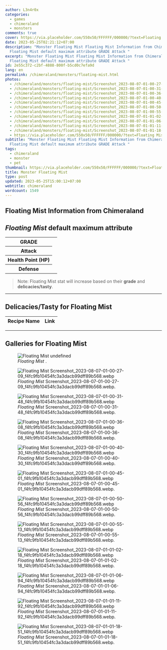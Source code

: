 ```yaml
---
author: L3n4r0x
categories:
  - games
  - chimeraland
  - monsters
comments: true
cover: https://via.placeholder.com/550x50/FFFFFF/000000/?text=Floating Mist
date: 2023-05-25T02:21:12+07:00
description: "Monster Floating Mist Floating Mist Information from Chimeraland
  Floating Mist default maximum attribute GRADE Attack "
excerpt: "Monster Floating Mist Floating Mist Information from Chimeraland
  Floating Mist default maximum attribute GRADE Attack "
id: 2e55c372-c2bf-4888-800f-b5cd0c7efa9d
lang: en
permalink: /chimeraland/monsters/floating-mist.html
photos:
  - /chimeraland/monsters/floating-mist/Screenshot_2023-08-07-01-00-27-09_f4fc9fb10454fc3a3dacb99dff89b568.webp
  - /chimeraland/monsters/floating-mist/Screenshot_2023-08-07-01-00-31-48_f4fc9fb10454fc3a3dacb99dff89b568.webp
  - /chimeraland/monsters/floating-mist/Screenshot_2023-08-07-01-00-36-08_f4fc9fb10454fc3a3dacb99dff89b568.webp
  - /chimeraland/monsters/floating-mist/Screenshot_2023-08-07-01-00-40-30_f4fc9fb10454fc3a3dacb99dff89b568.webp
  - /chimeraland/monsters/floating-mist/Screenshot_2023-08-07-01-00-45-01_f4fc9fb10454fc3a3dacb99dff89b568.webp
  - /chimeraland/monsters/floating-mist/Screenshot_2023-08-07-01-00-50-56_f4fc9fb10454fc3a3dacb99dff89b568.webp
  - /chimeraland/monsters/floating-mist/Screenshot_2023-08-07-01-00-55-13_f4fc9fb10454fc3a3dacb99dff89b568.webp
  - /chimeraland/monsters/floating-mist/Screenshot_2023-08-07-01-01-02-18_f4fc9fb10454fc3a3dacb99dff89b568.webp
  - /chimeraland/monsters/floating-mist/Screenshot_2023-08-07-01-01-06-94_f4fc9fb10454fc3a3dacb99dff89b568.webp
  - /chimeraland/monsters/floating-mist/Screenshot_2023-08-07-01-01-11-92_f4fc9fb10454fc3a3dacb99dff89b568.webp
  - /chimeraland/monsters/floating-mist/Screenshot_2023-08-07-01-01-18-51_f4fc9fb10454fc3a3dacb99dff89b568.webp
  - https://via.placeholder.com/550x50/FFFFFF/000000/?text=Floating Mist
subtitle: "Monster Floating Mist Floating Mist Information from Chimeraland
  Floating Mist default maximum attribute GRADE Attack "
tags:
  - chimeraland
  - monster
  - pet
thumbnail: https://via.placeholder.com/550x50/FFFFFF/000000/?text=Floating Mist
title: Monster Floating Mist
type: post
updated: 2023-05-25T15:00:12+07:00
webtitle: chimeraland
wordcount: 1549
---
```


<link
  rel="stylesheet"
  href="https://rawcdn.githack.com/dimaslanjaka/Web-Manajemen/870a349/css/bootstrap-5-3-0-alpha3-wrapper.css"
/>
<section id="bootstrap-wrapper">
  <div data-bs-theme="dark">
    <h2>Floating Mist Information from Chimeraland</h2>
    <h2 id="attribute"><i>Floating Mist</i> default maximum attribute</h2>
    <div class="row">
      <div class="col mb-2">
        <div class="card">
          <div class="card-body">
            <table>
              <tr>
                <th>GRADE</th>
                <td><br /></td>
              </tr>
              <tr>
                <th>Attack</th>
                <td></td>
              </tr>
              <tr>
                <th>Health Point (HP)</th>
                <td></td>
              </tr>
              <tr>
                <th>Defense</th>
                <td></td>
              </tr>
            </table>
          </div>
        </div>
      </div>
    </div>
    <blockquote class="bd-callout bd-callout-warning">
      Note: Floating Mist stat will increase based on their <b>grade</b> and
      <b>delicacies/tasty</b>.
    </blockquote>
    <hr />
    <h2 id="delicacies">Delicacies/Tasty for Floating Mist</h2>
    <div class="card">
      <div class="card-body">
        <div class="table-responsive">
          <table class="table table-striped">
            <thead>
              <tr>
                <th>Recipe Name</th>
                <th>Link</th>
              </tr>
            </thead>
            <tbody></tbody>
          </table>
        </div>
      </div>
    </div>
    <hr />
    <div id="gallery">
      <h2>Galleries for Floating Mist</h2>
      <div class="row">
        <div class="col-lg-6 col-12">
          <figure>
            <img
              src="https://www.webmanajemen.com/undefined"
              alt="Floating Mist undefined"
            />
            <figcaption style="word-wrap: break-word">
              <i>Floating Mist</i> .
            </figcaption>
          </figure>
        </div>
        <div class="col-lg-6 col-12">
          <figure>
            <img
              src="https://www.webmanajemen.com/chimeraland/monsters/floating-mist/Screenshot_2023-08-07-01-00-27-09_f4fc9fb10454fc3a3dacb99dff89b568.webp"
              alt="Floating Mist Screenshot_2023-08-07-01-00-27-09_f4fc9fb10454fc3a3dacb99dff89b568.webp"
            />
            <figcaption style="word-wrap: break-word">
              <i>Floating Mist</i>
              Screenshot_2023-08-07-01-00-27-09_f4fc9fb10454fc3a3dacb99dff89b568.webp.
            </figcaption>
          </figure>
        </div>
        <div class="col-lg-6 col-12">
          <figure>
            <img
              src="https://www.webmanajemen.com/chimeraland/monsters/floating-mist/Screenshot_2023-08-07-01-00-31-48_f4fc9fb10454fc3a3dacb99dff89b568.webp"
              alt="Floating Mist Screenshot_2023-08-07-01-00-31-48_f4fc9fb10454fc3a3dacb99dff89b568.webp"
            />
            <figcaption style="word-wrap: break-word">
              <i>Floating Mist</i>
              Screenshot_2023-08-07-01-00-31-48_f4fc9fb10454fc3a3dacb99dff89b568.webp.
            </figcaption>
          </figure>
        </div>
        <div class="col-lg-6 col-12">
          <figure>
            <img
              src="https://www.webmanajemen.com/chimeraland/monsters/floating-mist/Screenshot_2023-08-07-01-00-36-08_f4fc9fb10454fc3a3dacb99dff89b568.webp"
              alt="Floating Mist Screenshot_2023-08-07-01-00-36-08_f4fc9fb10454fc3a3dacb99dff89b568.webp"
            />
            <figcaption style="word-wrap: break-word">
              <i>Floating Mist</i>
              Screenshot_2023-08-07-01-00-36-08_f4fc9fb10454fc3a3dacb99dff89b568.webp.
            </figcaption>
          </figure>
        </div>
        <div class="col-lg-6 col-12">
          <figure>
            <img
              src="https://www.webmanajemen.com/chimeraland/monsters/floating-mist/Screenshot_2023-08-07-01-00-40-30_f4fc9fb10454fc3a3dacb99dff89b568.webp"
              alt="Floating Mist Screenshot_2023-08-07-01-00-40-30_f4fc9fb10454fc3a3dacb99dff89b568.webp"
            />
            <figcaption style="word-wrap: break-word">
              <i>Floating Mist</i>
              Screenshot_2023-08-07-01-00-40-30_f4fc9fb10454fc3a3dacb99dff89b568.webp.
            </figcaption>
          </figure>
        </div>
        <div class="col-lg-6 col-12">
          <figure>
            <img
              src="https://www.webmanajemen.com/chimeraland/monsters/floating-mist/Screenshot_2023-08-07-01-00-45-01_f4fc9fb10454fc3a3dacb99dff89b568.webp"
              alt="Floating Mist Screenshot_2023-08-07-01-00-45-01_f4fc9fb10454fc3a3dacb99dff89b568.webp"
            />
            <figcaption style="word-wrap: break-word">
              <i>Floating Mist</i>
              Screenshot_2023-08-07-01-00-45-01_f4fc9fb10454fc3a3dacb99dff89b568.webp.
            </figcaption>
          </figure>
        </div>
        <div class="col-lg-6 col-12">
          <figure>
            <img
              src="https://www.webmanajemen.com/chimeraland/monsters/floating-mist/Screenshot_2023-08-07-01-00-50-56_f4fc9fb10454fc3a3dacb99dff89b568.webp"
              alt="Floating Mist Screenshot_2023-08-07-01-00-50-56_f4fc9fb10454fc3a3dacb99dff89b568.webp"
            />
            <figcaption style="word-wrap: break-word">
              <i>Floating Mist</i>
              Screenshot_2023-08-07-01-00-50-56_f4fc9fb10454fc3a3dacb99dff89b568.webp.
            </figcaption>
          </figure>
        </div>
        <div class="col-lg-6 col-12">
          <figure>
            <img
              src="https://www.webmanajemen.com/chimeraland/monsters/floating-mist/Screenshot_2023-08-07-01-00-55-13_f4fc9fb10454fc3a3dacb99dff89b568.webp"
              alt="Floating Mist Screenshot_2023-08-07-01-00-55-13_f4fc9fb10454fc3a3dacb99dff89b568.webp"
            />
            <figcaption style="word-wrap: break-word">
              <i>Floating Mist</i>
              Screenshot_2023-08-07-01-00-55-13_f4fc9fb10454fc3a3dacb99dff89b568.webp.
            </figcaption>
          </figure>
        </div>
        <div class="col-lg-6 col-12">
          <figure>
            <img
              src="https://www.webmanajemen.com/chimeraland/monsters/floating-mist/Screenshot_2023-08-07-01-01-02-18_f4fc9fb10454fc3a3dacb99dff89b568.webp"
              alt="Floating Mist Screenshot_2023-08-07-01-01-02-18_f4fc9fb10454fc3a3dacb99dff89b568.webp"
            />
            <figcaption style="word-wrap: break-word">
              <i>Floating Mist</i>
              Screenshot_2023-08-07-01-01-02-18_f4fc9fb10454fc3a3dacb99dff89b568.webp.
            </figcaption>
          </figure>
        </div>
        <div class="col-lg-6 col-12">
          <figure>
            <img
              src="https://www.webmanajemen.com/chimeraland/monsters/floating-mist/Screenshot_2023-08-07-01-01-06-94_f4fc9fb10454fc3a3dacb99dff89b568.webp"
              alt="Floating Mist Screenshot_2023-08-07-01-01-06-94_f4fc9fb10454fc3a3dacb99dff89b568.webp"
            />
            <figcaption style="word-wrap: break-word">
              <i>Floating Mist</i>
              Screenshot_2023-08-07-01-01-06-94_f4fc9fb10454fc3a3dacb99dff89b568.webp.
            </figcaption>
          </figure>
        </div>
        <div class="col-lg-6 col-12">
          <figure>
            <img
              src="https://www.webmanajemen.com/chimeraland/monsters/floating-mist/Screenshot_2023-08-07-01-01-11-92_f4fc9fb10454fc3a3dacb99dff89b568.webp"
              alt="Floating Mist Screenshot_2023-08-07-01-01-11-92_f4fc9fb10454fc3a3dacb99dff89b568.webp"
            />
            <figcaption style="word-wrap: break-word">
              <i>Floating Mist</i>
              Screenshot_2023-08-07-01-01-11-92_f4fc9fb10454fc3a3dacb99dff89b568.webp.
            </figcaption>
          </figure>
        </div>
        <div class="col-lg-6 col-12">
          <figure>
            <img
              src="https://www.webmanajemen.com/chimeraland/monsters/floating-mist/Screenshot_2023-08-07-01-01-18-51_f4fc9fb10454fc3a3dacb99dff89b568.webp"
              alt="Floating Mist Screenshot_2023-08-07-01-01-18-51_f4fc9fb10454fc3a3dacb99dff89b568.webp"
            />
            <figcaption style="word-wrap: break-word">
              <i>Floating Mist</i>
              Screenshot_2023-08-07-01-01-18-51_f4fc9fb10454fc3a3dacb99dff89b568.webp.
            </figcaption>
          </figure>
        </div>
      </div>
    </div>
  </div>
</section>